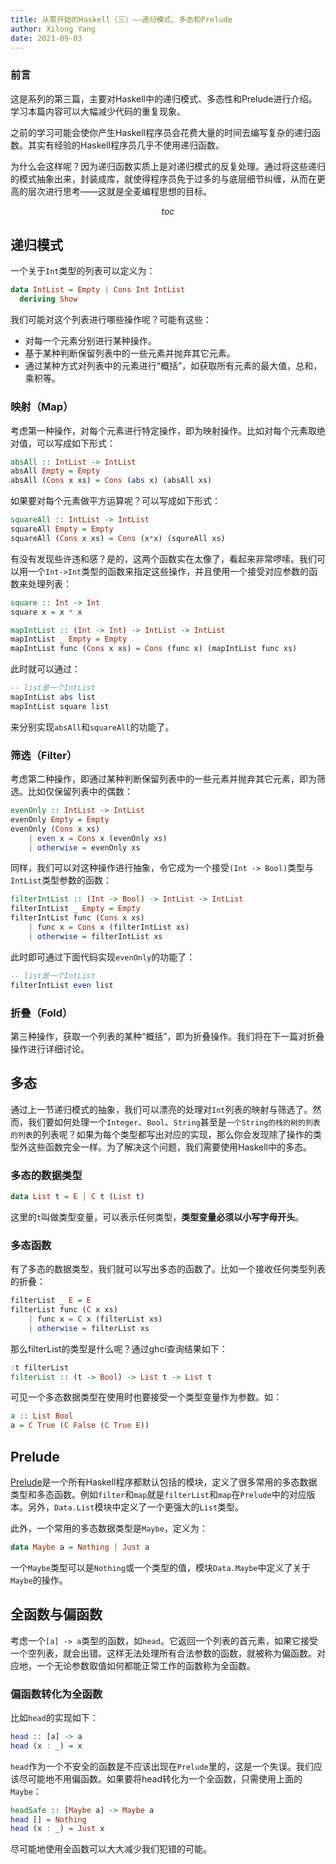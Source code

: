 ```yaml
---
title: 从零开始的Haskell（三）——递归模式、多态和Prelude
author: Xilong Yang
date: 2021-09-03 
---
```


<div class="abstract">

### 前言

这是系列的第三篇，主要对Haskell中的递归模式、多态性和Prelude进行介绍。学习本篇内容可以大幅减少代码的重复现象。

之前的学习可能会使你产生Haskell程序员会花费大量的时间去编写复杂的递归函数。其实有经验的Haskell程序员几乎不使用递归函数。

为什么会这样呢？因为递归函数实质上是对递归模式的反复处理。通过将这些递归的模式抽象出来，封装成库，就使得程序员免于过多的与底层细节纠缠，从而在更高的层次进行思考——这就是全麦编程思想的目标。

</div>

$$toc$$

## 递归模式

一个关于`Int`类型的列表可以定义为：

```haskell
data IntList = Empty | Cons Int IntList
  deriving Show
```

我们可能对这个列表进行哪些操作呢？可能有这些：

* 对每一个元素分别进行某种操作。
* 基于某种判断保留列表中的一些元素并抛弃其它元素。
* 通过某种方式对列表中的元素进行“概括”，如获取所有元素的最大值，总和，乘积等。

### 映射（Map）

考虑第一种操作，对每个元素进行特定操作，即为映射操作。比如对每个元素取绝对值，可以写成如下形式：

```haskell
absAll :: IntList -> IntList
absAll Empty = Empty
absAll (Cons x xs) = Cons (abs x) (absAll xs)
```

如果要对每个元素做平方运算呢？可以写成如下形式：

```haskell
squareAll :: IntList -> IntList
squareAll Empty = Empty
squareAll (Cons x xs) = Cons (x*x) (squreAll xs)
```

有没有发现些许违和感？是的，这两个函数实在太像了，看起来非常啰嗦。我们可以用一个`Int->Int`类型的函数来指定这些操作，并且使用一个接受对应参数的函数来处理列表：

```haskell
square :: Int -> Int
square x = x * x

mapIntList :: (Int -> Int) -> IntList -> IntList
mapIntList _ Empty = Empty
mapIntList func (Cons x xs) = Cons (func x) (mapIntList func xs)
```

此时就可以通过：

```haskell
-- list是一个IntList
mapIntList abs list
mapIntList square list
```

来分别实现`absAll`和`squareAll`的功能了。

### 筛选（Filter）

考虑第二种操作，即通过某种判断保留列表中的一些元素并抛弃其它元素，即为筛选。比如仅保留列表中的偶数：

```haskell
evenOnly :: IntList -> IntList
evenOnly Empty = Empty
evenOnly (Cons x xs)
    | even x = Cons x (evenOnly xs)
    | otherwise = evenOnly xs
```

同样，我们可以对这种操作进行抽象，令它成为一个接受`(Int -> Bool)`类型与`IntList`类型参数的函数：

```haskell
filterIntList :: (Int -> Bool) -> IntList -> IntList
filterIntList _ Empty = Empty
filterIntList func (Cons x xs)
    | func x = Cons x (filterIntList xs)
    | otherwise = filterIntList xs
```

此时即可通过下面代码实现`evenOnly`的功能了：

```haskell
-- list是一个IntList
filterIntList even list
```

### 折叠（Fold）

第三种操作，获取一个列表的某种“概括”，即为折叠操作。我们将在下一篇对折叠操作进行详细讨论。

## 多态

通过上一节递归模式的抽象，我们可以漂亮的处理对`Int`列表的映射与筛选了。然而，我们要如何处理一个`Integer`、`Bool`、`String`甚至是`一个String的栈的树的列表的列表`的列表呢？如果为每个类型都写出对应的实现，那么你会发现除了操作的类型外这些函数完全一样。为了解决这个问题，我们需要使用Haskell中的多态。

### 多态的数据类型

```haskell
data List t = E | C t (List t)
```

这里的`t`叫做类型变量，可以表示任何类型，**类型变量必须以小写字母开头**。

### 多态函数

有了多态的数据类型，我们就可以写出多态的函数了。比如一个接收任何类型列表的折叠：

```haskell
filterList _ E = E
filterList func (C x xs)
    | func x = C x (filterList xs)
    | otherwise = filterList xs
```

那么filterList的类型是什么呢？通过ghci查询结果如下：

```haskell
:t filterList
filterList :: (t -> Bool) -> List t -> List t
```

可见一个多态数据类型在使用时也要接受一个类型变量作为参数。如：

```haskell
a :: List Bool
a = C True (C False (C True E))
```

## Prelude

[Prelude](https://downloads.haskell.org/~ghc/latest/docs/html/libraries/base-4.15.0.0/Prelude.html)是一个所有Haskell程序都默认包括的模块，定义了很多常用的多态数据类型和多态函数。例如`filter`和`map`就是`filterList`和`map`在`Prelude`中的对应版本。另外，`Data.List`模块中定义了一个更强大的`List`类型。

此外，一个常用的多态数据类型是`Maybe`，定义为：

```haskell
data Maybe a = Nothing | Just a
```

一个`Maybe`类型可以是`Nothing`或一个类型的值，模块`Data.Maybe`中定义了关于`Maybe`的操作。

## 全函数与偏函数

考虑一个`[a] -> a`类型的函数，如`head`。它返回一个列表的首元素，如果它接受一个空列表，就会出错。这样无法处理所有合法参数的函数，就被称为偏函数。对应地，一个无论参数取值如何都能正常工作的函数称为全函数。

### 偏函数转化为全函数

比如`head`的实现如下：

```haskell
head :: [a] -> a
head (x : _) = x
```

`head`作为一个不安全的函数是不应该出现在`Prelude`里的，这是一个失误。我们应该尽可能地不用偏函数。如果要将head转化为一个全函数，只需使用上面的`Maybe`：

```haskell
headSafe :: [Maybe a] -> Maybe a
head [] = Nothing
head (x : _) = Just x
```

尽可能地使用全函数可以大大减少我们犯错的可能。
